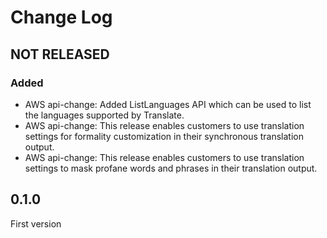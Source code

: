 # Change Log

## NOT RELEASED

### Added

- AWS api-change: Added ListLanguages API which can be used to list the languages supported by Translate.
- AWS api-change: This release enables customers to use translation settings for formality customization in their synchronous translation output.
- AWS api-change: This release enables customers to use translation settings to mask profane words and phrases in their translation output.

## 0.1.0

First version
